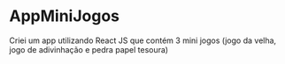# AppMiniJogos
Criei um app utilizando React JS que contém 3 mini jogos (jogo da velha, jogo de adivinhação e pedra papel tesoura)
